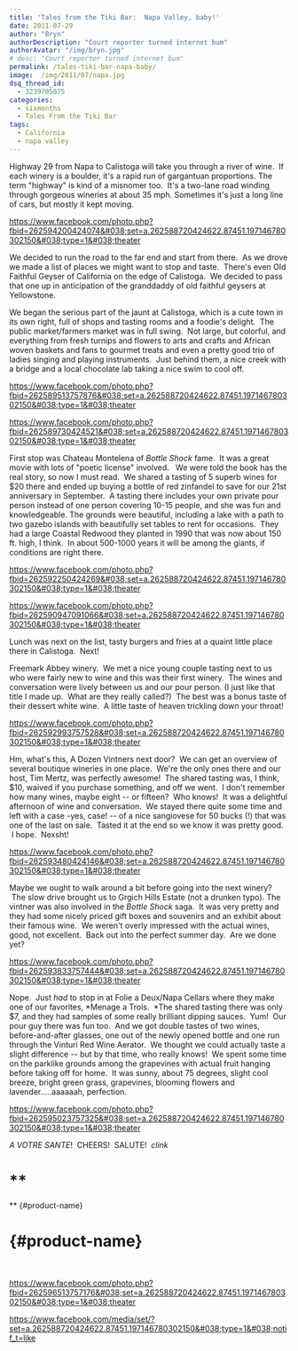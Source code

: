 ```yaml
---
title: 'Tales from the Tiki Bar:  Napa Valley, baby!'
date: 2011-07-29
author: "Bryn"
authorDescription: "Court reporter turned internet bum"
authorAvatar: "/img/bryn.jpg"
# desc: "Court reporter turned internet bum"
permalink: /tales-tiki-bar-napa-baby/
image:  /img/2011/07/napa.jpg
dsq_thread_id:
  - 3239705075
categories:
  - sixmonths
  - Tales From the Tiki Bar
tags:
  - California
  - napa valley
---
```

Highway 29 from Napa to Calistoga will take you through a river of wine.  If each winery is a boulder, it's a rapid run of gargantuan proportions. The term "highway" is kind of a misnomer too.  It's a two-lane road winding through gorgeous wineries at about 35 mph. Sometimes it's just a long line of cars, but mostly it kept moving.

https://www.facebook.com/photo.php?fbid=262594200424074&#038;set=a.262588720424622.87451.197146780302150&#038;type=1&#038;theater

We decided to run the road to the far end and start from there.  As we drove we made a list of places we might want to stop and taste.  There's even Old Faithful Geyser of California on the edge of Calistoga.  We decided to pass that one up in anticipation of the granddaddy of old faithful geysers at Yellowstone.

We began the serious part of the jaunt at Calistoga, which is a cute town in its own right, full of shops and tasting rooms and a foodie's delight.  The public market/farmers market was in full swing.  Not large, but colorful, and everything from fresh turnips and flowers to arts and crafts and African woven baskets and fans to gourmet treats and even a pretty good trio of ladies singing and playing instruments.  Just behind them, a nice creek with a bridge and a local chocolate lab taking a nice swim to cool off.

https://www.facebook.com/photo.php?fbid=262589513757876&#038;set=a.262588720424622.87451.197146780302150&#038;type=1&#038;theater

https://www.facebook.com/photo.php?fbid=262589730424521&#038;set=a.262588720424622.87451.197146780302150&#038;type=1&#038;theater

First stop was Chateau Montelena of *Bottle Shock* fame.  It was a great movie with lots of "poetic license" involved.   We were told the book has the real story, so now I must read.  We shared a tasting of 5 superb wines for $20 there and ended up buying a bottle of red zinfandel to save for our 21st anniversary in September.  A tasting there includes your own private pour person instead of one person covering 10-15 people, and she was fun and knowledgeable. The grounds were beautiful, including a lake with a path to two gazebo islands with beautifully set tables to rent for occasions.  They had a large Coastal Redwood they planted in 1990 that was now about 150 ft. high, I think.  In about 500-1000 years it will be among the giants, if conditions are right there.

https://www.facebook.com/photo.php?fbid=262592250424269&#038;set=a.262588720424622.87451.197146780302150&#038;type=1&#038;theater

https://www.facebook.com/photo.php?fbid=262590947091066&#038;set=a.262588720424622.87451.197146780302150&#038;type=1&#038;theater

Lunch was next on the list, tasty burgers and fries at a quaint little place there in Calistoga.  Next!

Freemark Abbey winery.  We met a nice young couple tasting next to us who were fairly new to wine and this was their first winery.  The wines and conversation were lively between us and our pour person. (I just like that title I made up.  What are they really called?)  The best was a bonus taste of their dessert white wine.  A little taste of heaven trickling down your throat!

https://www.facebook.com/photo.php?fbid=262592993757528&#038;set=a.262588720424622.87451.197146780302150&#038;type=1&#038;theater

Hm, what's this, A Dozen Vintners next door?  We can get an overview of several boutique wineries in one place.  We're the only ones there and our host, Tim Mertz, was perfectly awesome!  The shared tasting was, I think, $10, waived if you purchase something, and off we went.  I don't remember how many wines, maybe eight -- or fifteen?  Who knows!  It was a delightful afternoon of wine and conversation.  We stayed there quite some time and left with a case -yes, case! -- of a nice sangiovese for 50 bucks (!) that was one of the last on sale.  Tasted it at the end so we know it was pretty good.  I hope.  Nexsht!

https://www.facebook.com/photo.php?fbid=262593480424146&#038;set=a.262588720424622.87451.197146780302150&#038;type=1&#038;theater

Maybe we ought to walk around a bit before going into the next winery?  The slow drive brought us to Grgich Hills Estate (not a drunken typo). The vintner was also involved in the *Bottle Shock* saga.  It was very pretty and they had some nicely priced gift boxes and souvenirs and an exhibit about their famous wine.  We weren't overly impressed with the actual wines, good, not excellent.  Back out into the perfect summer day.  Are we done yet?

https://www.facebook.com/photo.php?fbid=262593833757444&#038;set=a.262588720424622.87451.197146780302150&#038;type=1&#038;theater

Nope.  Just *had* to stop in at Folie a Deux/Napa Cellars where they make one of our favorites, *Menage a Trois.  *The shared tasting there was only $7, and they had samples of some really brilliant dipping sauces.  Yum!  Our pour guy there was fun too.  And we got double tastes of two wines, before-and-after glasses, one out of the newly opened bottle and one run through the Vinturi Red Wine Aerator.  We thought we could actually taste a slight difference -- but by that time, who really knows!  We spent some time on the parklike grounds among the grapevines with actual fruit hanging before taking off for home.  It was sunny, about 75 degrees, slight cool breeze, bright green grass, grapevines, blooming flowers and lavender.....aaaaaah, perfection.

https://www.facebook.com/photo.php?fbid=262595023757325&#038;set=a.262588720424622.87451.197146780302150&#038;type=1&#038;theater

*A VOTRE SANTE*!  CHEERS!  SALUTE!  *clink*

# **  
** {#product-name}

#  {#product-name}

&nbsp;

https://www.facebook.com/photo.php?fbid=262596513757176&#038;set=a.262588720424622.87451.197146780302150&#038;type=1&#038;theater

https://www.facebook.com/media/set/?set=a.262588720424622.87451.197146780302150&#038;type=1&#038;notif_t=like
